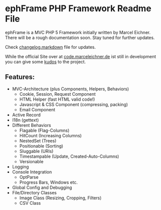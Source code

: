 ephFrame PHP Framework Readme File
==============================================================================

ephFrame is a MVC PHP 5 Framework initially written by Marcel Eichner.
There will be a rough documentation soon. Stay tuned for further updates.

Check [changelog.markdown](http://github.com/Ephigenia/ephFrame/blob/master/changelog.markdown) file for updates.

While the official Site over at [code.marceleichner.de](http://code.marceleichner.de) ist still in development you can give some [kudos](http://ohloh.net/p/ephFrame) to the project.

Features:
---------
* MVC-Architecture (plus Components, Helpers, Behaviors)
	* Cookie, Session, Request Component
	* HTML Helper (fast HTML valid code!)
	* Javascript & CSS Component (compressing, packing)
	* Email Component
* Active Record
* I18n (gettext)
* Different Behaviors
	* Flagable (Flag-Columns)
	* HitCount (Increasing Columns)
	* NestedSet (Trees)
	* Positionable (Sorting)
	* Sluggable (URIs)
	* Timestampable (Update, Created-Auto-Columns)
	* Versionable
* Logging
* Console Integration
	* OptParse
	* Progress Bars, Windows etc.
* Global Config and Debugging
* File/Directory Classes
	* Image Class (Resizing, Cropping, Filters)
	* CSV Class